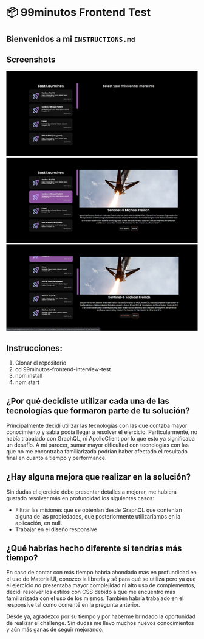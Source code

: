 
# 📦 99minutos Frontend Test

## Bienvenidos a mi ``INSTRUCTIONS.md``

## Screenshots
![Screenshot01](/src/Resources/screenshot01.jpg)
![Screenshot02](/src/Resources/screenshot02.jpg)
![Screenshot03](/src/Resources/screenshot03.jpg)

## Instrucciones:
1. Clonar el repositorio
2. cd 99minutos-frontend-interview-test
3. npm install
4. npm start

## ¿Por qué decidiste utilizar cada una de las tecnologías que formaron parte de tu solución?
Principalmente decidí utilizar las tecnologías con las que contaba mayor conocimiento y sabía podía llegar a resolver el ejercicio. Particularmente, no había trabajado con GraphQL, ni ApolloClient por lo que esto ya significaba un desafío. A mi parecer, sumar mayor dificultad con tecnologías con las que no me encontraba familiarizada podrían haber afectado el resultado final en cuanto a tiempo y performance.

## ¿Hay alguna mejora que realizar en la solución?
Sin dudas el ejercicio debe presentar detalles a mejorar, me hubiera gustado resolver más en profundidad los siguientes casos:
* Filtrar las misiones que se obtenían desde GraphQL que contenían alguna de las propiedades, que posteriormente utilizaríamos en la aplicación, en null. 
* Trabajar en el diseño responsive

## ¿Qué habrías hecho diferente si tendrías más tiempo?
En caso de contar con más tiempo habría ahondado más en profundidad en el uso de MaterialUI, conozco la librería y sé para qué se utiliza pero ya que el ejercicio no presentaba mayor complejidad ni alto uso de complementos, decidí resolver los estilos con CSS debido a que me encuentro más familiarizada con el uso de los mismos.
También habría trabajado en el responsive tal como comenté en la pregunta anterior.

Desde ya, agradezco por su tiempo y por haberme brindado la oportunidad de realizar el challenge. Sin dudas me llevo muchos nuevos conocimientos y aún más ganas de seguir mejorando.
